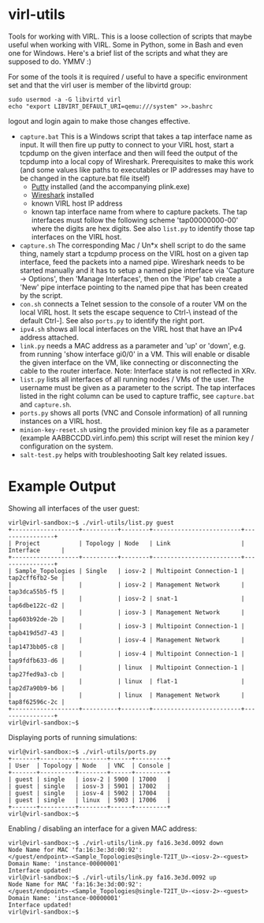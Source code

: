 virl-utils
==========

Tools for working with VIRL. This is a loose collection of scripts that maybe useful when working with VIRL. Some in Python, some in Bash and even one for Windows. Here's a brief list of the scripts and what they are supposed to do. YMMV :)

For some of the tools it is required / useful to have a specific environment set and that the virl user is member of the libvirtd group:

    sudo usermod -a -G libvirtd virl
    echo "export LIBVIRT_DEFAULT_URI=qemu:///system" >>.bashrc

logout and login again to make those changes effective.

*  ```capture.bat``` This is a Windows script that takes a tap interface name as input. It will then fire up putty to connect to your VIRL host, start a tcpdump on the given interface and then will feed the output of the tcpdump into a local copy of Wireshark. Prerequisites to make this work (and some values like paths to executables or IP addresses may have to be changed in the capture.bat file itself)
   * [Putty](http://www.chiark.greenend.org.uk/~sgtatham/putty/download.html "Putty download page") installed (and the accompanying plink.exe)
   * [Wireshark](https://www.wireshark.org/download.html "Wireshark download page") installed
   * known VIRL host IP address
   * known tap interface name from where to capture packets. The tap interfaces must follow the following scheme 'tap00000000-00' where the digits are hex digits. See also ```list.py``` to identify those tap interfaces on the VIRL host.
*   ```capture.sh``` The corresponding Mac / Un*x shell script to do the same thing, namely start a tcpdump process on the VIRL host on a given tap interface, feed the packets into a named pipe. Wireshark needs to be started manually and it has to setup a named pipe interface via 'Capture -> Options', then 'Manage Interfaces', then on the 'Pipe' tab create a 'New' pipe interface pointing to the named pipe that has been created by the script.
* ```con.sh``` connects a Telnet session to the console of a router VM on the local VIRL host. It sets the escape sequence to Ctrl-\ instead of the default Ctrl-]. See also ```ports.py``` to identify the right port.
* ```ipv4.sh``` shows all local interfaces on the VIRL host that have an IPv4 address attached.
* ```link.py``` needs a MAC address as a parameter and 'up' or 'down', e.g. from running 'show interface gi0/0' in a VM. This will enable or disable the given interface on the VM, like connecting or disconnecting the cable to the router interface. Note: Interface state is not reflected in XRv. 
* ```list.py``` lists all interfaces of all running nodes / VMs of the user. The username must be given as a parameter to the script. The tap interfaces listed in the right column can be used to capture traffic, see ```capture.bat``` and ```capture.sh```.
* ```ports.py``` shows all ports (VNC and Console information) of all running instances on a VIRL host. 
* ```minion-key-reset.sh``` using the provided minion key file as a parameter (example AABBCCDD.virl.info.pem) this script will reset the minion key / configuration on the system. 
* ```salt-test.py``` helps with troubleshooting Salt key related issues.

Example Output
======
Showing all interfaces of the user guest:

	virl@virl-sandbox:~$ ./virl-utils/list.py guest
	+-------------------+----------+--------+-------------------------+----------------+
	| Project           | Topology | Node   | Link                    | Interface      |
	+-------------------+----------+--------+-------------------------+----------------+
	| Sample_Topologies | Single   | iosv-2 | Multipoint Connection-1 | tap2cff6fb2-5e |
	|                   |          | iosv-2 | Management Network      | tap3dca55b5-f5 |
	|                   |          | iosv-2 | snat-1                  | tap6dbe122c-d2 |
	|                   |          | iosv-3 | Management Network      | tap603b92de-2b |
	|                   |          | iosv-3 | Multipoint Connection-1 | tapb419d5d7-43 |
	|                   |          | iosv-4 | Management Network      | tap1473bb05-c8 |
	|                   |          | iosv-4 | Multipoint Connection-1 | tap9fdfb633-d6 |
	|                   |          | linux  | Multipoint Connection-1 | tap27fed9a3-cb |
	|                   |          | linux  | flat-1                  | tap2d7a90b9-b6 |
	|                   |          | linux  | Management Network      | tap8f62596c-2c |
	+-------------------+----------+--------+-------------------------+----------------+
	virl@virl-sandbox:~$ 

Displaying ports of running simulations:

	virl@virl-sandbox:~$ ./virl-utils/ports.py 
	+-------+----------+--------+------+---------+
	| User  | Topology | Node   | VNC  | Console |
	+-------+----------+--------+------+---------+
	| guest | single   | iosv-2 | 5900 | 17000   |
	| guest | single   | iosv-3 | 5901 | 17002   |
	| guest | single   | iosv-4 | 5902 | 17004   |
	| guest | single   | linux  | 5903 | 17006   |
	+-------+----------+--------+------+---------+
	virl@virl-sandbox:~$ 

Enabling / disabling an interface for a given MAC address:

	virl@virl-sandbox:~$ ./virl-utils/link.py fa16.3e3d.0092 down
	Node Name for MAC 'fa:16:3e:3d:00:92': 
	</guest/endpoint>-<Sample_Topologies@single-T2IT_U>-<iosv-2>-<guest>
	Domain Name: 'instance-00000001'
	Interface updated!
	virl@virl-sandbox:~$ ./virl-utils/link.py fa16.3e3d.0092 up
	Node Name for MAC 'fa:16:3e:3d:00:92': 
	</guest/endpoint>-<Sample_Topologies@single-T2IT_U>-<iosv-2>-<guest>
	Domain Name: 'instance-00000001'
	Interface updated!
	virl@virl-sandbox:~$ 



